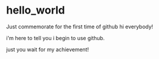 # hello_world
Just commemorate for the first time of github
hi everybody!



i'm here to tell you i begin to use github.

just you wait for my achievement!
